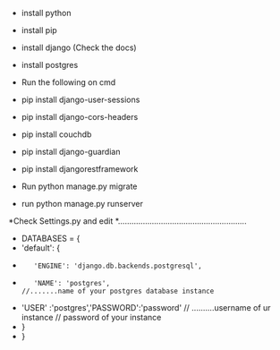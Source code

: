 * install python
* install pip 
* install django (Check the docs)
* install postgres
* Run the following on cmd
* pip install django-user-sessions
* pip install django-cors-headers
* pip install couchdb
* pip install django-guardian
* pip install djangorestframework

* Run  python manage.py migrate
* run python manage.py runserver


*Check Settings.py and edit 
*.........................................................
* DATABASES = {
*    'default': {
*        'ENGINE': 'django.db.backends.postgresql',
*        'NAME': 'postgres',                                      //.......name of your postgres database instance
 *   'USER' :'postgres','PASSWORD':'password'                    // ..........username of ur instance  // password of your instance
 *   }
* }


